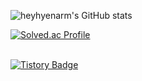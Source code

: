 ![heyhyenarm's GitHub stats](https://github-readme-stats.vercel.app/api?username=heyhyenarm&show_icons=true&theme=tokyonight) 

[![Solved.ac Profile](http://mazassumnida.wtf/api/generate_badge?boj=narmhye)](https://solved.ac/narmhye)
<br>
<br>

[![Tistory Badge](https://img.shields.io/badge/Tech%20Blog-555263?style=flat&logoColor=white)](https://narmhye.tistory.com/)
<br>
<br>
